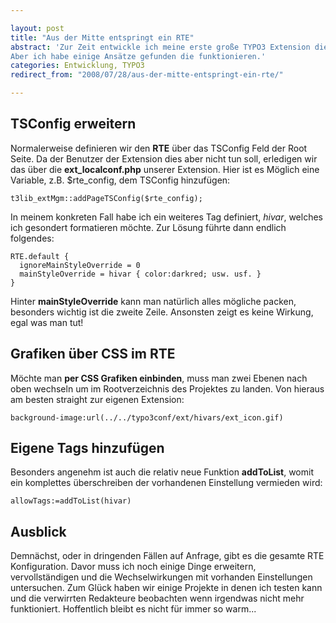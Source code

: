 ```yaml
---

layout: post
title: "Aus der Mitte entspringt ein RTE"
abstract: 'Zur Zeit entwickle ich meine erste große TYPO3 Extension die das Aktualisieren der Inhalte für Redakteure und Administratoren vereinfachen soll. Dazu demnächst mehr - erstmal geht es um die **Konfiguration des RTE**. Es ist unglaublich wie viele verschiedene Ansätze es dazu gibt, wie weit sich die Konfiguration verschachteln lässt und wie unglaublich nervig das werden kann.
Aber ich habe einige Ansätze gefunden die funktionieren.'
categories: Entwicklung, TYPO3
redirect_from: "2008/07/28/aus-der-mitte-entspringt-ein-rte/"

---
```


## TSConfig erweitern
Normalerweise definieren wir den **RTE** über das TSConfig Feld der Root Seite. Da der Benutzer der Extension dies aber nicht tun soll, erledigen wir das über die **ext\_localconf.php** unserer Extension.
Hier ist es Möglich eine Variable, z.B. $rte\_config, dem TSConfig hinzufügen:

    t3lib_extMgm::addPageTSConfig($rte_config);

In meinem konkreten Fall habe ich ein weiteres Tag definiert, _hivar_, welches ich gesondert formatieren möchte. Zur Lösung führte dann endlich folgendes:

    RTE.default {
      ignoreMainStyleOverride = 0
      mainStyleOverride = hivar { color:darkred; usw. usf. }
    }

Hinter **mainStyleOverride** kann man natürlich alles mögliche packen, besonders wichtig ist die zweite Zeile. Ansonsten zeigt es keine Wirkung, egal was man tut!

## Grafiken über CSS im RTE
Möchte man **per CSS Grafiken einbinden**, muss man zwei Ebenen nach oben wechseln um im Rootverzeichnis des Projektes zu landen. Von hieraus am besten straight zur eigenen Extension:

    background-image:url(../../typo3conf/ext/hivars/ext_icon.gif)

## Eigene Tags hinzufügen
Besonders angenehm ist auch die relativ neue Funktion **addToList**, womit ein komplettes überschreiben der vorhandenen Einstellung vermieden wird:

    allowTags:=addToList(hivar)

## Ausblick
Demnächst, oder in dringenden Fällen auf Anfrage, gibt es die gesamte RTE Konfiguration. Davor muss ich noch einige Dinge erweitern, vervollständigen und die Wechselwirkungen mit vorhanden Einstellungen untersuchen. Zum Glück haben wir einige Projekte in denen ich testen kann und die verwirrten Redakteure beobachten wenn irgendwas nicht mehr funktioniert.
Hoffentlich bleibt es nicht für immer so warm...